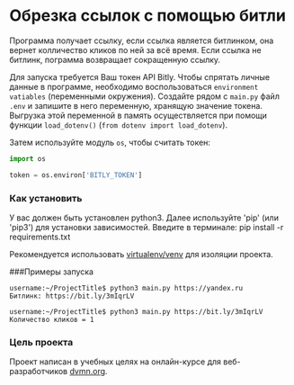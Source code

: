 # Обрезка ссылок с помощью битли

  Программа получает ссылку, если ссылка является битлинком, она вернет колличество кликов по ней за всё время. Если ссылка не битлинк, пограмма возвращает сокращенную ссылку.
  
  Для запуска требуется Ваш токен API Bitly. Чтобы cпрятать личные данные в программе, необходимо воспользоваться `environment vatiables` (переменными окружения). Создайте рядом с `main.py` файл `.env` и запишите в него переменную, хранящую значение токена.
  Выгрузка этой переменной в память осуществляется при помощи функции `load_dotenv()` (`from dotenv import load_dotenv`).
  
  Затем используйте модуль `os`, чтобы считать токен:
  ```python
  import os

  token = os.environ['BITLY_TOKEN']
  ```
### Как установить

  У вас должен быть установлен python3.
  Далее используйте 'pip' (или 'pip3') для установки зависимостей.
  Введите в терминале: pip install -r requirements.txt

  Рекомендуется использовать [virtualenv/venv](https://docs.python.org/3/library/venv.html) для изоляции проекта.

###Примеры запуска

  ```
  username:~/ProjectTitle$ python3 main.py https://yandex.ru
  Битлинк: https://bit.ly/3mIqrLV
  ```
  ```
  username:~/ProjectTitle$ python3 main.py https://bit.ly/3mIqrLV
  Количество кликов = 1
  ```

### Цель проекта

  Проект написан в учебных целях на онлайн-курсе для веб-разработчиков [dvmn.org](https://dvmn.org).